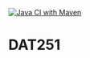 [![Java CI with Maven](https://github.com/KassaPng/DAT251/actions/workflows/maven.yml/badge.svg?branch=main)](https://github.com/KassaPng/DAT251/actions/workflows/maven.yml?branch=main)


# DAT251
